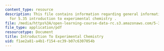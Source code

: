 ```yaml
---
content_type: resource
description: This file contains information regarding general information and rules
  for 5.35 introduction to experimental chemistry .
file: /media/https%3A/open-learning-course-data-rc.s3.amazonaws.com/5-35-introduction-to-experimental-chemistry-fall-2012/f1ae2a81a4b1f154ec39b07c6307054b_MIT5_35F12_GeneralInformat.pdf
file_type: application/pdf
resourcetype: Document
title: Introduction To Experimental Chemistry
uid: f1ae2a81-a4b1-f154-ec39-b07c6307054b
---
```

